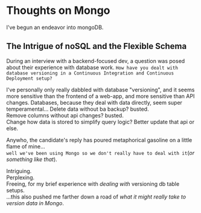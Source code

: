 # Thoughts on Mongo

I've begun an endeavor into mongoDB.

## The Intrigue of noSQL and the Flexible Schema

During an interview with a backend-focused dev, a question was posed about their experience with database work. `How have you dealt with database versioning in a Continuous Integration and Continuous Deployment setup?`

I've personally only really dabbled with database "versioning", and it seems more sensitive than the frontend of a web-app, and more sensitive than API changes. Databases, because they deal with data directly, seem super temperamental...
Delete data without ba backup? busted.  
Remove columns without api changes? busted.  
Change how data is stored to simplify query logic? Better update that api or else.

Anywho, the candidate's reply has poured metaphorical gasoline on a little flame of mine...  
`well we've been using Mongo so we don't really have to deal with it`(_or something like that_).

Intriguing.  
Perplexing.  
Freeing, for my brief experience with _dealing with_ versioning db table setups.  
...this also pushed me farther down a road of _what it might really take to version data in Mongo_.
